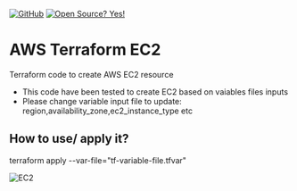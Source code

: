 [![GitHub](https://img.shields.io/badge/--181717?logo=github&logoColor=ffffff)](https://github.com/) [![Open Source? Yes!](https://badgen.net/badge/Open%20Source%20%3F/Yes%21/blue?icon=github)](https://github.com/iamraj007/) 

# AWS Terraform EC2
Terraform code to create AWS EC2 resource


- This code have been tested to create EC2 based on vaiables files inputs
- Please change variable input file to update: region,availability_zone,ec2_instance_type etc

## How to use/ apply it?
terraform apply --var-file="tf-variable-file.tfvar"

![EC2](https://user-images.githubusercontent.com/47947075/137697511-35e0149f-277d-48ce-8b09-1b7f8c9e183d.png)
